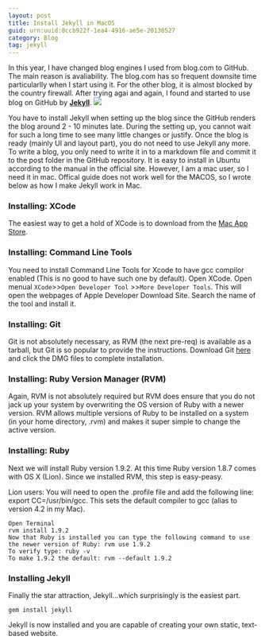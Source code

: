 ```yaml
---
layout: post
title: Install Jekyll in MacOS
guid: urn:uuid:0ccb922f-1ea4-4916-ae5e-20130527
category: Blog
tag: jekyll
---
```

In this year, I have changed blog engines I used from blog.com to GitHub. The main reason is avaliability. The blog.com has so frequent downsite time particularlly when I start using it. For the other blog, it is almost blocked by the country firewall. After trying agai and again, I found and started to use blog on GitHub by __[Jekyll](http://jekyllrb.com/)__. ![](http://jekyllrb.com/img/logo-2x.png)

You have to install Jekyll when setting up the blog since the GitHub renders the blog around 2 - 10 minutes late. During the setting up, you cannot wait for such a long time to see many little changes or justify. Once the blog is ready (mainly UI and layout part), you do not need to use Jekyll any more. To write a blog, you only need to write it in to a markdown file and commit it to the post folder in the GitHub repository. It is easy to install in Ubuntu according to the manual in the official site. However, I am a mac user, so I need it in mac. Offical guide does not work well for the MACOS, so I wrote below as how I make Jekyll work in Mac.
<br>
### Installing: XCode
The easiest way to get a hold of XCode is to download from the [Mac App Store](http://itunes.apple.com/us/app/xcode/id448457090?mt=12).
### Installing: Command Line Tools
You need to install Command Line Tools for Xcode to have gcc compilor enabled (This is no good to have such one by default). Open XCode. Open menual `XCode`>>`Open Developer Tool` >>`More Developer Tools`. This will open the webpages of Apple Developer Download Site. Search the name of the tool and install it.

### Installing: Git
Git is not absolutely necessary, as RVM (the next pre-req) is available as a tarball, but Git is so popular to provide the instructions. Download Git [here](http://code.google.com/p/git-osx-installer/) and click the DMG files to complete installation.
### Installing: Ruby Version Manager (RVM)
Again, RVM is not absolutely required but RVM does ensure that you do not jack up your system by overwriting the OS version of Ruby with a newer version. RVM allows multiple versions of Ruby to be installed on a system (in your home directory, .rvm) and makes it super simple to change the active version.
### Installing: Ruby
Next we will install Ruby version 1.9.2. At this time Ruby version 1.8.7 comes with OS X (Lion). Since we installed RVM, this step is easy-peasy.

Lion users: You will need to open the .profile file and add the following line: export CC=/usr/bin/gcc. This sets the default compiler to gcc (alias to version 4.2 in my Mac).

    Open Terminal
    rvm install 1.9.2
    Now that Ruby is installed you can type the following command to use the newer version of Ruby: rvm use 1.9.2
    To verify type: ruby -v
    To make 1.9.2 the default: rvm --default 1.9.2
### Installing Jekyll
Finally the star attraction, Jekyll…which surprisingly is the easiest part. 

    gem install jekyll

Jekyll is now installed and you are capable of creating your own static, text-based website.





